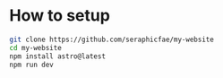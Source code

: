 # How to setup

```bash
git clone https://github.com/seraphicfae/my-website
cd my-website
npm install astro@latest
npm run dev
```
